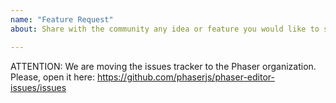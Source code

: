 ```yaml
---
name: "Feature Request"
about: Share with the community any idea or feature you would like to see in Phaser Editor 2D.

---
```


ATTENTION: We are moving the issues tracker to the Phaser organization.
Please, open it here: https://github.com/phaserjs/phaser-editor-issues/issues